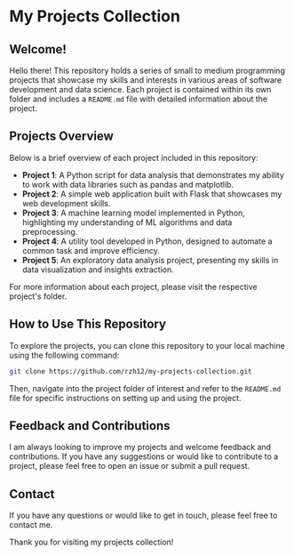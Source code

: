 # My Projects Collection

## Welcome!

Hello there! This repository holds a series of small to medium programming projects that showcase my skills and interests in various areas of software development and data science. Each project is contained within its own folder and includes a `README.md` file with detailed information about the project.
## Projects Overview

Below is a brief overview of each project included in this repository:

- **Project 1**: A Python script for data analysis that demonstrates my ability to work with data libraries such as pandas and matplotlib.
- **Project 2**: A simple web application built with Flask that showcases my web development skills.
- **Project 3**: A machine learning model implemented in Python, highlighting my understanding of ML algorithms and data preprocessing.
- **Project 4**: A utility tool developed in Python, designed to automate a common task and improve efficiency.
- **Project 5**: An exploratory data analysis project, presenting my skills in data visualization and insights extraction.

For more information about each project, please visit the respective project's folder.

## How to Use This Repository

To explore the projects, you can clone this repository to your local machine using the following command:

```bash
git clone https://github.com/rzh12/my-projects-collection.git
```

Then, navigate into the project folder of interest and refer to the `README.md` file for specific instructions on setting up and using the project.

## Feedback and Contributions

I am always looking to improve my projects and welcome feedback and contributions. If you have any suggestions or would like to contribute to a project, please feel free to open an issue or submit a pull request.

## Contact

If you have any questions or would like to get in touch, please feel free to contact me.

Thank you for visiting my projects collection!
